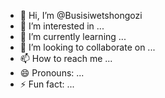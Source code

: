 - 👋 Hi, I’m @Busisiwetshongozi
- 👀 I’m interested in ...
- 🌱 I’m currently learning ...
- 💞️ I’m looking to collaborate on ...
- 📫 How to reach me ...
- 😄 Pronouns: ...
- ⚡ Fun fact: ...

<!---
Busisiwetshongozi/Busisiwetshongozi is a ✨ special ✨ repository because its `README.md` (this file) appears on your GitHub profile.
You can click the Preview link to take a look at your changes.
--->
